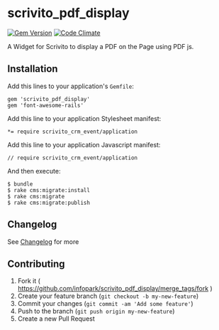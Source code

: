 scrivito_pdf_display
===================

[![Gem Version](https://badge.fury.io/rb/scrivito_pdf_display.svg)](http://badge.fury.io/rb/scrivito_pdf_display)
[![Code Climate](https://codeclimate.com/github/gertimon/scrivito_pdf_display.png)](https://codeclimate.com/github/gertimon/scrivito_pdf_display)

A Widget for Scrivito to display a PDF on the Page using PDF js.

## Installation

Add this lines to your application's `Gemfile`:

    gem 'scrivito_pdf_display'
    gem 'font-awesome-rails'

Add this line to your application Stylesheet manifest:

    *= require scrivito_crm_event/application

Add this line to your application Javascript manifest:

    // require scrivito_crm_event/application

And then execute:

    $ bundle
    $ rake cms:migrate:install
    $ rake cms:migrate
    $ rake cms:migrate:publish

## Changelog
See [Changelog](https://github.com/gertimon/scrivito_pdf_display/blob/master/CHANGELOG.md) for more

## Contributing

1. Fork it ( https://github.com/infopark/scrivito_pdf_display/merge_tags/fork )
2. Create your feature branch (`git checkout -b my-new-feature`)
3. Commit your changes (`git commit -am 'Add some feature'`)
4. Push to the branch (`git push origin my-new-feature`)
5. Create a new Pull Request